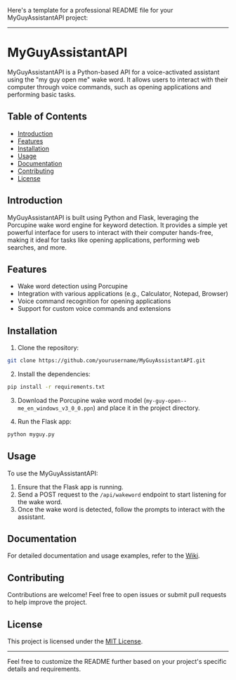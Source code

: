Here's a template for a professional README file for your MyGuyAssistantAPI project:

---

# MyGuyAssistantAPI

MyGuyAssistantAPI is a Python-based API for a voice-activated assistant using the "my guy open me" wake word. It allows users to interact with their computer through voice commands, such as opening applications and performing basic tasks.

## Table of Contents

- [Introduction](#introduction)
- [Features](#features)
- [Installation](#installation)
- [Usage](#usage)
- [Documentation](#documentation)
- [Contributing](#contributing)
- [License](#license)

## Introduction

MyGuyAssistantAPI is built using Python and Flask, leveraging the Porcupine wake word engine for keyword detection. It provides a simple yet powerful interface for users to interact with their computer hands-free, making it ideal for tasks like opening applications, performing web searches, and more.

## Features

- Wake word detection using Porcupine
- Integration with various applications (e.g., Calculator, Notepad, Browser)
- Voice command recognition for opening applications
- Support for custom voice commands and extensions

## Installation

1. Clone the repository:

```bash
git clone https://github.com/yourusername/MyGuyAssistantAPI.git
```

2. Install the dependencies:

```bash
pip install -r requirements.txt
```

3. Download the Porcupine wake word model (`my-guy-open--me_en_windows_v3_0_0.ppn`) and place it in the project directory.

4. Run the Flask app:

```bash
python myguy.py
```

## Usage

To use the MyGuyAssistantAPI:

1. Ensure that the Flask app is running.
2. Send a POST request to the `/api/wakeword` endpoint to start listening for the wake word.
3. Once the wake word is detected, follow the prompts to interact with the assistant.

## Documentation

For detailed documentation and usage examples, refer to the [Wiki](https://github.com/yourusername/MyGuyAssistantAPI/wiki).

## Contributing

Contributions are welcome! Feel free to open issues or submit pull requests to help improve the project.

## License

This project is licensed under the [MIT License](LICENSE.txt).

---

Feel free to customize the README further based on your project's specific details and requirements.
